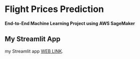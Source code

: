 # Flight Prices Prediction 
#### End-to-End Machine Learning Project using AWS SageMaker

## My Streamlit App

my Streamlit app [WEB LINK](https://flightpricepredictionusingawssagemaker-9z87cdsoe9xucnssvvrgue.streamlit.app/).